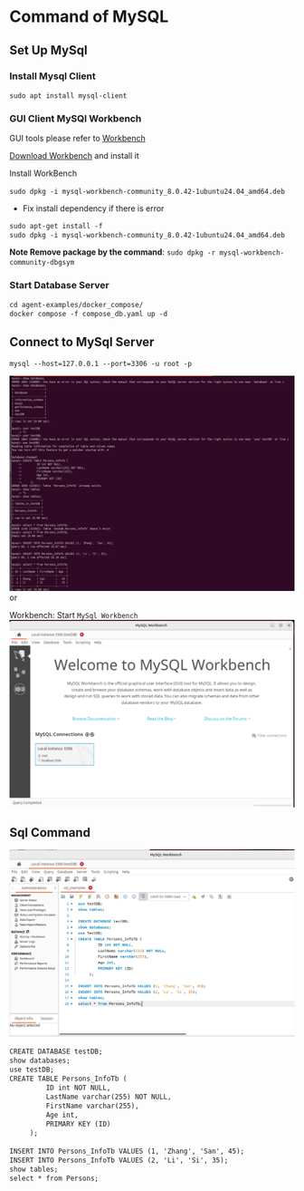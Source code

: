 # Command of MySQL

## Set Up MySql

### Install Mysql Client 
```
sudo apt install mysql-client
```
### GUI Client MySQl Workbench

GUI tools please refer to [Workbench](https://www.mysql.com/products/workbench)

[Download Workbench](https://dev.mysql.com/downloads/workbench) and install it

Install WorkBench 

`sudo dpkg -i mysql-workbench-community_8.0.42-1ubuntu24.04_amd64.deb `

* Fix install dependency if there is error
```
sudo apt-get install -f
sudo dpkg -i mysql-workbench-community_8.0.42-1ubuntu24.04_amd64.deb 
```
**Note Remove package by the command**: `sudo dpkg -r mysql-workbench-community-dbgsym`

### Start Database Server

```
cd agent-examples/docker_compose/
docker compose -f compose_db.yaml up -d
```

## Connect to MySql Server 

```
mysql --host=127.0.0.1 --port=3306 -u root -p
```

![Client access MySql](./accessory/sql_client.png)
or

Workbench: 
Start `MySql Workbench`
![Start MySql Workbench](./accessory/workbench_start.png)


## Sql Command

![Sql access in Workbench](./accessory/workbench_sql.png)

```
CREATE DATABASE testDB;
show databases;
use testDB;
CREATE TABLE Persons_InfoTb (
         ID int NOT NULL,
         LastName varchar(255) NOT NULL,
         FirstName varchar(255),
         Age int,
         PRIMARY KEY (ID)
     );

INSERT INTO Persons_InfoTb VALUES (1, 'Zhang', 'San', 45);
INSERT INTO Persons_InfoTb VALUES (2, 'Li', 'Si', 35);
show tables;
select * from Persons;
```
